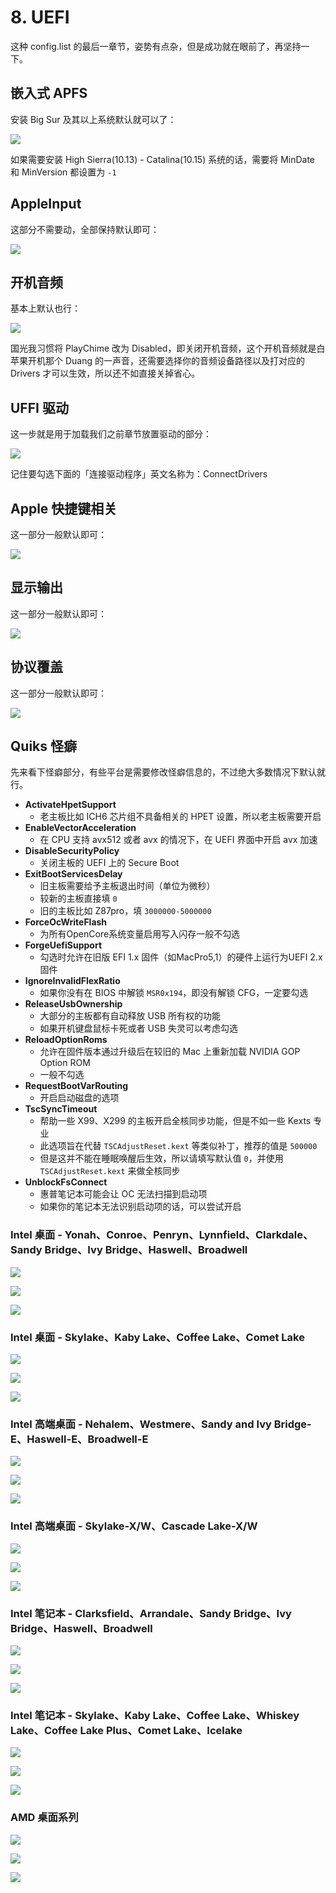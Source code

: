 # 8. UEFI

这种 config.list 的最后一章节，姿势有点杂，但是成功就在眼前了，再坚持一下。

## 嵌入式 APFS

安装 Big Sur 及其以上系统默认就可以了：

![](https://image.3001.net/images/20210921/16321912654814.png) 

如果需要安装 High Sierra(10.13) - Catalina(10.15) 系统的话，需要将 MinDate 和 MinVersion 都设置为 `-1`

## AppleInput

这部分不需要动，全部保持默认即可：

![](https://image.3001.net/images/20210921/16321914037071.png) 

## 开机音频

基本上默认也行：

![](https://image.3001.net/images/20210921/16321914251329.png) 

国光我习惯将 PlayChime 改为 Disabled，即关闭开机音频，这个开机音频就是白苹果开机那个 Duang 的一声音，还需要选择你的音频设备路径以及打对应的 Drivers 才可以生效，所以还不如直接关掉省心。

## UFFI 驱动

这一步就是用于加载我们之前章节放置驱动的部分：

![](https://image.3001.net/images/20210921/16321915425694.png) 

记住要勾选下面的「连接驱动程序」英文名称为：ConnectDrivers

## Apple 快捷键相关

这一部分一般默认即可：

![](https://image.3001.net/images/20210921/16321916787696.png) 

## 显示输出

这一部分一般默认即可：

![](https://image.3001.net/images/20210921/16321917196912.png) 

## 协议覆盖

这一部分一般默认即可： 

![](https://image.3001.net/images/20210921/16321929309329.png)  

## Quiks 怪癖

先来看下怪癖部分，有些平台是需要修改怪癖信息的，不过绝大多数情况下默认就行。

- **ActivateHpetSupport**
  - 老主板比如 ICH6 芯片组不具备相关的 HPET 设置，所以老主板需要开启
- **EnableVectorAcceleration**
  - 在 CPU 支持 avx512 或者 avx 的情况下，在 UEFI 界面中开启 avx 加速
- **DisableSecurityPolicy**
  - 关闭主板的 UEFI 上的 Secure Boot
- **ExitBootServicesDelay**
  - 旧主板需要给予主板退出时间（单位为微秒）
  - 较新的主板直接填 `0`
  - 旧的主板比如 Z87pro，填 `3000000-5000000`
- **ForceOcWriteFlash**
  - 为所有OpenCore系统变量启用写入闪存一般不勾选
- **ForgeUefiSupport**
  - 勾选时允许在旧版 EFI 1.x 固件（如MacPro5,1）的硬件上运行为UEFI 2.x固件
- **IgnoreInvalidFlexRatio**
  - 如果你没有在 BIOS 中解锁 `MSR0x194`，即没有解锁 CFG，一定要勾选
- **ReleaseUsbOwnership**
  - 大部分的主板都有自动释放 USB 所有权的功能
  - 如果开机键盘鼠标卡死或者 USB 失灵可以考虑勾选
- **ReloadOptionRoms**
  - 允许在固件版本通过升级后在较旧的 Mac 上重新加载 NVIDIA GOP Option ROM
  - 一般不勾选
- **RequestBootVarRouting**
  - 开启启动磁盘的选项
- **TscSyncTimeout**
  - 帮助一些 X99、X299 的主板开启全核同步功能，但是不如一些 Kexts 专业
  - 此选项旨在代替 `TSCAdjustReset.kext` 等类似补丁，推荐的值是 `500000`
  - 但是这并不能在睡眠唤醒后生效，所以请填写默认值 `0`，并使用 `TSCAdjustReset.kext` 来做全核同步
- **UnblockFsConnect**
  - 惠普笔记本可能会让 OC 无法扫描到启动项
  - 如果你的笔记本无法识别启动项的话，可以尝试开启

### Intel 桌面 - Yonah、Conroe、Penryn、Lynnfield、Clarkdale、Sandy Bridge、Ivy Bridge、Haswell、Broadwell

![](https://image.3001.net/images/20210921/16321894392396.png) 

![](https://image.3001.net/images/20210921/16321895523670.png) 

![](https://image.3001.net/images/20210921/16321896418315.png) 

### Intel 桌面 - Skylake、Kaby Lake、Coffee Lake、Comet Lake

![](https://image.3001.net/images/20210921/16321898585118.png) 

![](https://image.3001.net/images/20210921/16321899851402.png) 

![](https://image.3001.net/images/20210921/16321900087884.png) 

 ### Intel 高端桌面 - Nehalem、Westmere、Sandy and Ivy Bridge-E、Haswell-E、Broadwell-E

![](https://image.3001.net/images/20210921/1632190119129.png)  

![](https://image.3001.net/images/20210921/16321895523670.png)

![](https://image.3001.net/images/20210921/16321896418315.png)

 ### Intel 高端桌面 - Skylake-X/W、Cascade Lake-X/W

![](https://image.3001.net/images/20210921/16321902547574.png) 

![](https://image.3001.net/images/20210921/16321899851402.png)

![](https://image.3001.net/images/20210921/16321900087884.png)

### Intel 笔记本 - Clarksfield、Arrandale、Sandy Bridge、Ivy Bridge、Haswell、Broadwell

![](https://image.3001.net/images/20210921/16321904786486.png) 

![](https://image.3001.net/images/20210921/16321905123099.png)

![](https://image.3001.net/images/20210921/16321905867870.png) 

###  Intel 笔记本 - Skylake、Kaby Lake、Coffee Lake、Whiskey Lake、Coffee Lake Plus、Comet Lake、Icelake

![](https://image.3001.net/images/20210921/16321907123091.png) 

![](https://image.3001.net/images/20210921/16321907449057.png) 

![](https://image.3001.net/images/20210921/16321908455307.png) 

### AMD 桌面系列

![](https://image.3001.net/images/20210921/16321910028007.png)  

![](https://image.3001.net/images/20210921/16321899851402.png)

![](https://image.3001.net/images/20210921/16321900087884.png) 



